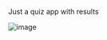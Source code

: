 Just a quiz app with results

![image](https://github.com/user-attachments/assets/110195ca-b163-4db1-9b0c-ba0ee009a8df)
